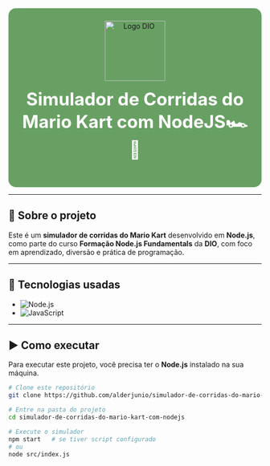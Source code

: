 <div align="center" style="background-color:#68A063; padding:25px; border-radius:15px;">

  
  <img src="https://assets.dio.me/edWxcdumDa-fk1QfOovjY_yYhaudgnoQvlUpyhpV8zg/f:webp/h:120/q:80/L3RyYWNrcy9kNTJiNzBiOC04MjE0LTQ0ZGQtYTlmNC05MmE0OGRjNzk4MTgucG5n" alt="Logo DIO" width="120"/>

  <h2 style="color:white; font-size:2.5em; margin-top:15px;">
    Simulador de Corridas do Mario Kart com NodeJS🏎️🍄
  </h2>

</div>

---

## 📖 Sobre o projeto

Este é um **simulador de corridas do Mario Kart** desenvolvido em **Node.js**, como parte do curso **Formação Node.js Fundamentals** da **DIO**, com foco em aprendizado, diversão e prática de programação.

---

## 🚀 Tecnologias usadas

- ![Node.js](https://img.shields.io/badge/Node.js-68A063?style=for-the-badge&logo=node.js&logoColor=white)
- ![JavaScript](https://img.shields.io/badge/JavaScript-F7DF1E?style=for-the-badge&logo=javascript&logoColor=black)

---

## ▶️ Como executar

Para executar este projeto, você precisa ter o **Node.js** instalado na sua máquina.

```bash
# Clone este repositório
git clone https://github.com/alderjunio/simulador-de-corridas-do-mario-kart-com-nodejs.git

# Entre na pasta do projeto
cd simulador-de-corridas-do-mario-kart-com-nodejs

# Execute o simulador
npm start   # se tiver script configurado
# ou
node src/index.js
